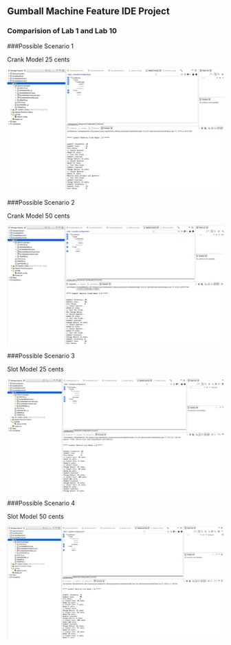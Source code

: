 ## Gumball Machine Feature IDE Project

### Comparision of Lab 1 and Lab 10

###Possible Scenario 1

Crank Model 25 cents

![alt text](https://github.com/Shivanireddy25/cmpe202/blob/master/lab10/output/Crank25.jpeg)


###Possible Scenario 2

Crank Model 50 cents

![alt text](https://github.com/Shivanireddy25/cmpe202/blob/master/lab10/output/Crank50.jpeg)

###Possible Scenario 3

Slot Model 25 cents

![alt text](https://github.com/Shivanireddy25/cmpe202/blob/master/lab10/output/Slot24.jpeg)


###Possible Scenario 4

Slot Model 50 cents

![alt text](https://github.com/Shivanireddy25/cmpe202/blob/master/lab10/output/slot50.jpeg)
